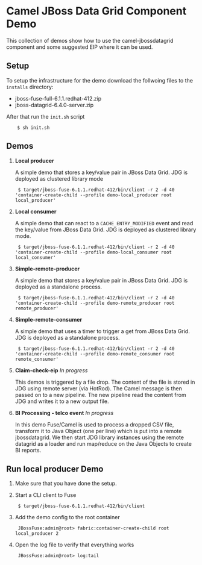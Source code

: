 Camel JBoss Data Grid Component Demo
=====================================

This collection of demos show how to use the camel-jbossdatagrid component and some suggested EIP where it can be used.


	
	
Setup
---------------
To setup the infrastructure for the demo download the follwoing files to the `installs` directory:

* jboss-fuse-full-6.1.1.redhat-412.zip
* jboss-datagrid-6.4.0-server.zip

After that run the `init.sh` script

		$ sh init.sh
		
Demos
--------
1. **Local producer** 

	A simple demo that stores a key/value pair in JBoss Data Grid. JDG is deployed as clustered library mode
	
		$ target/jboss-fuse-6.1.1.redhat-412/bin/client -r 2 -d 40 'container-create-child --profile demo-local_producer root local_producer'
	
1. **Local consumer** 

	A simple demo that can react to a `CACHE_ENTRY_MODIFIED` event and read the key/value from JBoss Data Grid. JDG is deployed as clustered library mode. 
	
		$ target/jboss-fuse-6.1.1.redhat-412/bin/client -r 2 -d 40 'container-create-child --profile demo-local_consumer root local_consumer'
1. **Simple-remote-producer**

	A simple demo that stores a key/value pair in JBoss Data Grid. JDG is deployed as a standalone process.
	
		$ target/jboss-fuse-6.1.1.redhat-412/bin/client -r 2 -d 40 'container-create-child --profile demo-remote_producer root remote_producer'
1. **Simple-remote-consumer**

	A simple demo that uses a timer to trigger a get from JBoss Data Grid. JDG is deployed as a standalone process.
	
		$ target/jboss-fuse-6.1.1.redhat-412/bin/client -r 2 -d 40 'container-create-child --profile demo-remote_consumer root remote_consumer'
		
1. **Claim-check-eip** _In progress_
	
	This demos is triggered by a file drop. The content of the file is stored in JDG using remote server (via HotRod). The Camel message is then passed on to a new pipeline. The new pipeline read the content from JDG and writes it to a new output file. 
1. **BI Processing - telco event** _In progress_

	In this demo Fuse/Camel is used to process a dropped CSV file, transform it to Java Object (one per line) which is put into a remote jbossdatagrid. We then start JDG library instances using the remote datagrid as a loader and run map/reduce on the Java Objects to create BI reports. 

Run local producer Demo
-------------------------------
1. Make sure that you have done the setup.
1. Start a CLI client to Fuse

		$ target/jboss-fuse-6.1.1.redhat-412/bin/client
1. Add the demo config to the root container

		JBossFuse:admin@root> fabric:container-create-child root local_producer 2

1. Open the log file to verify that everything works

		JBossFuse:admin@root> log:tail
	
